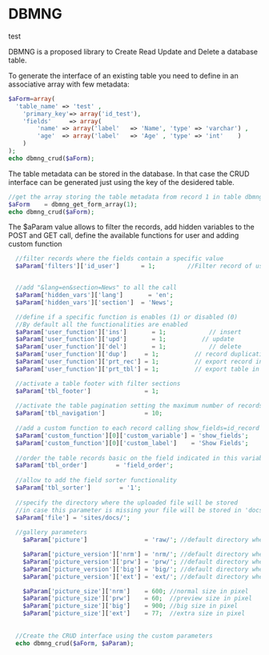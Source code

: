 DBMNG
=====
test

DBMNG is a proposed library to Create Read Update and Delete a database table. 


To generate the interface of an existing table you need to define in an associative array with few metadata:

``` php
$aForm=array(  
  'table_name' => 'test' ,
	'primary_key'=> array('id_test'), 
	'fields'     => array(
		'name' => array('label'   => 'Name', 'type' => 'varchar') ,
		'age'  => array('label'   => 'Age' , 'type' => 'int'    )
	)
);
echo dbmng_crud($aForm);
```

The table metadata can be stored in the database. In that case the CRUD interface can be generated just using 
the key of the desidered table.

``` php
//get the array storing the table metadata from record 1 in table dbmng_tables
$aForm    = dbmng_get_form_array(1); 
echo dbmng_crud($aForm);
``` 

The $aParam value allows to filter the records, add hidden variables to the POST and GET call, define the available 
functions for user and adding custom function


``` php  
  //filter records where the fields contain a specific value
  $aParam['filters']['id_user']      = 1;         //Filter record of user 1


  //add "&lang=en&section=News" to all the call
  $aParam['hidden_vars']['lang']	   = 'en';      
  $aParam['hidden_vars']['section']  = 'News';    

  //define if a specific function is enables (1) or disabled (0)
  //By default all the functionalities are enabled
  $aParam['user_function']['ins']	    = 1;	        // insert
  $aParam['user_function']['upd']	    = 1;          // update
  $aParam['user_function']['del']	    = 1;	        // delete
  $aParam['user_function']['dup']     = 1;	        // record duplication
  $aParam['user_function']['prt_rec'] = 1;	        // export record in pdf format
  $aParam['user_function']['prt_tbl'] = 1;	        // export table in pdf format

  //activate a table footer with filter sections
  $aParam['tbl_footer']               = 1;
  
  //activate the table pagination setting the maximum number of records per page  
  $aParam['tbl_navigation']           = 10;  
  
  //add a custom function to each record calling show_fields=id_record 
  $aParam['custom_function'][0]['custom_variable'] = 'show_fields';
  $aParam['custom_function'][0]['custom_label']    = 'Show Fields';
  
  //order the table records basic on the field indicated in this variable
  $aParam['tbl_order']        = 'field_order';
  
  //allow to add the field sorter functionality
  $aParam['tbl_sorter']        = '1';
  
  //specify the directory where the uploaded file will be stored
  //in case this parameter is missing your file will be stored in 'docs/'
  $aParam['file'] = 'sites/docs/';
  
  //gallery parameters
	$aParam['picture']                = 'raw/'; //default directory where your picture will be stored

	$aParam['picture_version']['nrm'] = 'nrm/'; //default directory where normal version is stored automatically by the system
	$aParam['picture_version']['prw'] = 'prw/'; //default directory where preview version is stored automatically by the system
	$aParam['picture_version']['big'] = 'big/'; //default directory where big version is stored automatically by the system
	$aParam['picture_version']['ext'] = 'ext/'; //default directory where extra version is stored automatically by the system

	$aParam['picture_size']['nrm']    = 600; //normal size in pixel
	$aParam['picture_size']['prw']    = 60;  //preview size in pixel
	$aParam['picture_size']['big']    = 900; //big size in pixel
	$aParam['picture_size']['ext']    = 77;  //extra size in pixel
  
  
  //Create the CRUD interface using the custom parameters
  echo dbmng_crud($aForm, $aParam);
```
